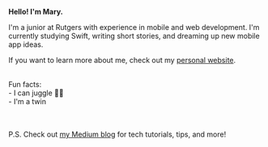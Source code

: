 **Hello! I'm Mary.**

I'm a junior at Rutgers with experience in mobile and web development. I'm currently studying Swift, writing short stories, and dreaming up new mobile app ideas.<br>
   
If you want to learn more about me, check out my [personal website](https://marypaskhaver.github.io/).

<br>
Fun facts:<br> 
- I can juggle 🤹‍♀️<br> 
- I'm a twin<br><br><br>

P.S. Check out [my Medium blog](https://medium.com/@mary.paskhaver) for tech tutorials, tips, and more!
